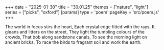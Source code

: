 +++
date = "2025-01-30"
title = "30.01.25"
themes = ["nature", "light"]
series = ["picks", "oxford"]
[params]
  type = 'poem'
  pageKey = 'src/poem.js'
+++

The world in focus stirs the heart,
Each crystal edge fitted with the rays,
It gleans and litters on the street,
They light the tumbling colours of the crowds,
That bob along sandstone canals,
To see the morning light on ancient bricks,
To race the birds to fragrant soil and work the earth.

